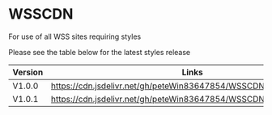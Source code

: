 # WSSCDN
For use of all WSS sites requiring styles

Please see the table below for the latest styles release

| Version | Links |
|-------- | ----- |
| V1.0.0  | https://cdn.jsdelivr.net/gh/peteWin83647854/WSSCDN@v1.0.0/main.css |
| V1.0.1 | https://cdn.jsdelivr.net/gh/peteWin83647854/WSSCDN@v1.0.0/main.css |

